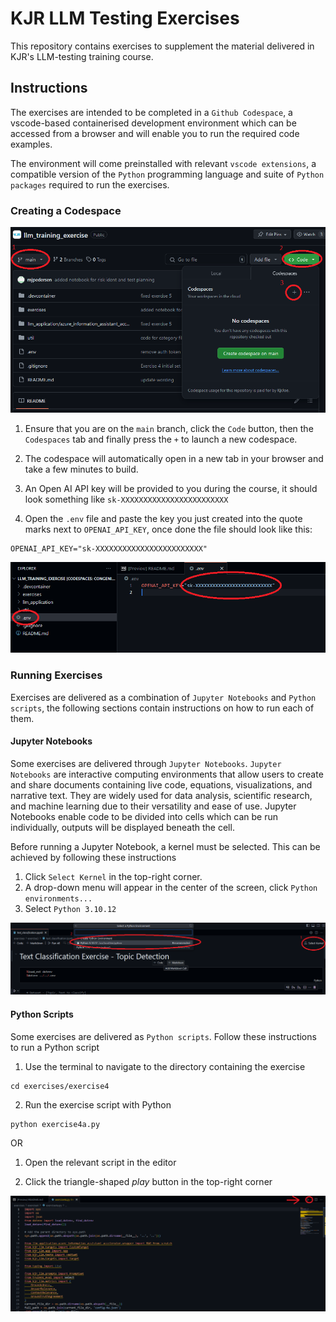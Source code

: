 # KJR LLM Testing Exercises
This repository contains exercises to supplement the material delivered in KJR's LLM-testing training course. 

## Instructions
The exercises are intended to be completed in a `Github Codespace`, a vscode-based containerised development environment which can be accessed from a browser and will enable you to run the required code examples. 

The environment will come preinstalled with relevant `vscode extensions`, a compatible version of the `Python` programming language and suite of `Python packages` required to run the exercises.  

### Creating a Codespace
![start-codespace](img/start-codespace.png)
1. Ensure that you are on the `main` branch, click the `Code` button, then the `Codespaces` tab and finally press the `+` to launch a new codespace. 

2. The codespace will automatically open in a new tab in your browser and take a few minutes to build.

3. An Open AI API key will be provided to you during the course, it should look something like `sk-XXXXXXXXXXXXXXXXXXXXXXXX`

4. Open the `.env` file and paste the key you just created into the quote marks next to `OPENAI_API_KEY`, once done the file should look like this:
```
OPENAI_API_KEY="sk-XXXXXXXXXXXXXXXXXXXXXXXX" 
```
![api-key](img/api-key.png)

### Running Exercises
Exercises are delivered as a combination of `Jupyter Notebooks` and `Python scripts`, the following sections contain instructions on how to run each of them.
#### Jupyter Notebooks
Some exercises are delivered through `Jupyter Notebooks`. `Jupyter Notebooks` are interactive computing environments that allow users to create and share documents containing live code, equations, visualizations, and narrative text. They are widely used for data analysis, scientific research, and machine learning due to their versatility and ease of use. Jupyter Notebooks enable code to be divided into cells which can be run individually, outputs will be displayed beneath the cell.

Before running a Jupyter Notebook, a kernel must be selected. This can be achieved by following these instructions

1. Click `Select Kernel` in the top-right corner.
2. A drop-down menu will appear in the center of the screen, click `Python environments...`
3. Select `Python 3.10.12`

![set-kernel](img/set-kernel.png)
#### Python Scripts
Some exercises are delivered as `Python scripts`. Follow these instructions to run a Python script

1. Use the terminal to navigate to the directory containing the exercise

```
cd exercises/exercise4
```

2. Run the exercise script with Python

```
python exercise4a.py
```

OR

1. Open the relevant script in the editor

2. Click the triangle-shaped *play* button in the top-right corner

![run-script](img/run-script.png)